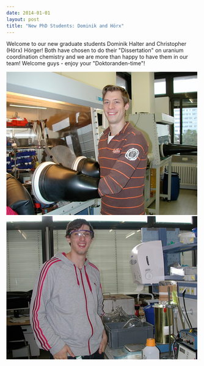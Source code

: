 ```yaml
---
date: 2014-01-01
layout: post
title: "New PhD Students: Dominik and Hörx"
---
```


Welcome to our new graduate students Dominik Halter and Christopher (Hörx) Hörger! 
Both have chosen to do their "Dissertation" on uranium coordination chemistry and we are more than happy to have them in our team! Welcome guys - enjoy your "Doktoranden-time"!

![Dominik](/assets/img/Dominik_klein.jpg)
![Hörx](/assets/img/Chris_klein.jpg)

